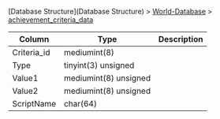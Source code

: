 [Database Structure](Database Structure) > [World-Database](World-Database) > [achievement_criteria_data](achievement_criteria_data)

Column | Type | Description
--- | --- | ---
Criteria_id | mediumint(8) | 
Type | tinyint(3) unsigned | 
Value1 | mediumint(8) unsigned | 
Value2 | mediumint(8) unsigned | 
ScriptName | char(64) | 
